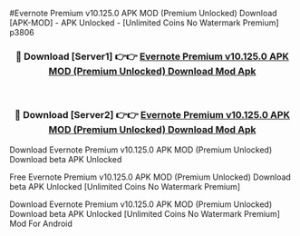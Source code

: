 #Evernote Premium v10.125.0 APK   MOD (Premium Unlocked) Download [APK-MOD] - APK Unlocked - [Unlimited Coins No Watermark Premium] p3806



<div align="center">

<h3>🔴 Download [Server1] 👉👉 <a href="https://momento.my/?title=Evernote_Premium_v10.125.0_APK___MOD_(Premium_Unlocked)_Download">Evernote Premium v10.125.0 APK   MOD (Premium Unlocked) Download Mod Apk</a></h3><br>

<h3>🔴 Download [Server2] 👉👉 <a href="https://momento.my/?title=Evernote_Premium_v10.125.0_APK___MOD_(Premium_Unlocked)_Download">Evernote Premium v10.125.0 APK   MOD (Premium Unlocked) Download Mod Apk</a></h3>
</div>



Download Evernote Premium v10.125.0 APK   MOD (Premium Unlocked) Download beta APK Unlocked

Free Evernote Premium v10.125.0 APK   MOD (Premium Unlocked) Download beta APK Unlocked [Unlimited Coins No Watermark Premium]

Download Evernote Premium v10.125.0 APK   MOD (Premium Unlocked) Download beta APK Unlocked [Unlimited Coins No Watermark Premium] Mod For Android
